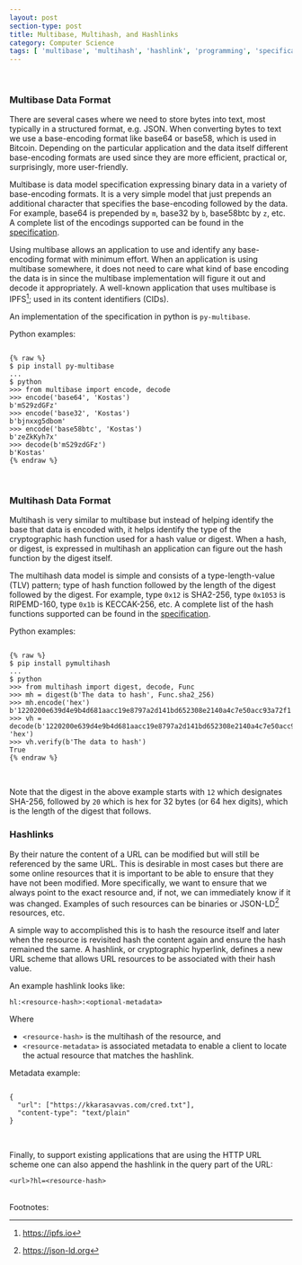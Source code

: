 ```yaml
---
layout: post
section-type: post
title: Multibase, Multihash, and Hashlinks
category: Computer Science
tags: [ 'multibase', 'multihash', 'hashlink', 'programming', 'specification', 'python' ]
---
```


<br/>

### Multibase Data Format

There are several cases where we need to store bytes into text, most typically in a structured format, e.g. JSON. When converting bytes to text we use a base-encoding format like base64 or base58, which is used in Bitcoin. Depending on the particular application and the data itself different base-encoding formats are used since they are more efficient, practical or, surprisingly, more user-friendly.

Multibase is data model specification expressing binary data in a variety of base-encoding formats. It is a very simple model that just prepends an additional character that specifies the base-encoding followed by the data. For example, base64 is prepended by `m`, base32 by `b`, base58btc by `z`, etc. A complete list of the encodings supported can be found in the [specification](https://datatracker.ietf.org/doc/draft-multiformats-multibase/?include_text=1).

Using multibase allows an application to use and identify any base-encoding format with minimum effort. When an application is using multibase somewhere, it does not need to care what kind of base encoding the data is in since the multibase implementation will figure it out and decode it appropriately. A well-known application that uses multibase is IPFS[^1]; used in its content identifiers (CIDs).

An implementation of the specification in python is `py-multibase`.

Python examples:
<pre><code data-trim class="python">
{% raw %}
$ pip install py-multibase
...
$ python
>>> from multibase import encode, decode
>>> encode('base64', 'Kostas')
b'mS29zdGFz'
>>> encode('base32', 'Kostas')
b'bjnxxg5dbom'
>>> encode('base58btc', 'Kostas')
b'zeZkKyh7x'
>>> decode(b'mS29zdGFz')
b'Kostas'
{% endraw %}
</code></pre>
<br/>


### Multihash Data Format

Multihash is very similar to multibase but instead of helping identify the base that data is encoded with, it helps identify the type of the cryptographic hash function used for a hash value or digest. When a hash, or digest, is expressed in multihash an application can figure out the hash function by the digest itself.

The multihash data model is simple and consists of a type-length-value (TLV) pattern; type of hash function followed by the length of the digest followed by the digest. For example, type `0x12` is SHA2-256, type `0x1053` is RIPEMD-160, type `0x1b` is KECCAK-256, etc. A complete list of the hash functions supported can be found in the [specification](https://datatracker.ietf.org/doc/draft-multiformats-multihash/?include_text=1).

Python examples:
<pre><code data-trim class="python">
{% raw %}
$ pip install pymultihash
...
$ python
>>> from multihash import digest, decode, Func
>>> mh = digest(b'The data to hash', Func.sha2_256)
>>> mh.encode('hex')
b'1220200e639d4e9b4d681aacc19e8797a2d141bd652308e2140a4c7e50acc93a72f1'
>>> vh = decode(b'1220200e639d4e9b4d681aacc19e8797a2d141bd652308e2140a4c7e50acc93a72f1', 'hex')
>>> vh.verify(b'The data to hash')
True
{% endraw %}
</code></pre>
<br/>

Note that the digest in the above example starts with `12` which designates SHA-256, followed by `20` which is hex for 32 bytes (or 64 hex digits), which is the length of the digest that follows.


### Hashlinks

By their nature the content of a URL can be modified but will still be referenced by the same URL. This is desirable in most cases but there are some online resources that it is important to be able to ensure that they have not been modified. More specifically, we want to ensure that we always point to the exact resource and, if not, we can immediately know if it was changed. Examples of such resources can be binaries or JSON-LD[^2] resources, etc.

A simple way to accomplished this is to hash the resource itself and later when the resource is revisited hash the content again and ensure the hash remained the same. A hashlink, or cryptographic hyperlink, defines a new URL scheme that allows URL resources to be associated with their hash value.

An example hashlink looks like:

`hl:<resource-hash>:<optional-metadata>`

Where 
* `<resource-hash>` is the multihash of the resource, and
* `<resource-metadata>` is associated metadata to enable a client to locate the actual resource that matches the hashlink.

Metadata example:
<pre><code data-trim class="json">
{
  "url": ["https://kkarasavvas.com/cred.txt"],
  "content-type": "text/plain"
}
</code></pre>
<br/>

Finally, to support existing applications that are using the HTTP URL scheme one can also append the hashlink in the query part of the URL:

`<url>?hl=<resource-hash>`



<br/>
Footnotes:

[^1]: https://ipfs.io
[^2]: https://json-ld.org
